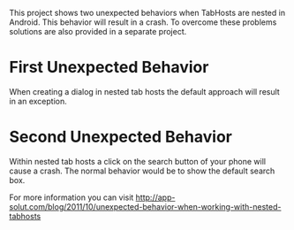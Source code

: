 This project shows two unexpected behaviors when TabHosts are nested in Android. This behavior will result in a crash. To overcome these problems solutions are also provided in a separate project.
# First Unexpected Behavior #
When creating a dialog in nested tab hosts the default approach will result in an exception.
# Second Unexpected Behavior #
Within nested tab hosts a click on the search button of your phone will cause a crash. The normal behavior would be to show the default search box.

For more information you can visit http://app-solut.com/blog/2011/10/unexpected-behavior-when-working-with-nested-tabhosts
